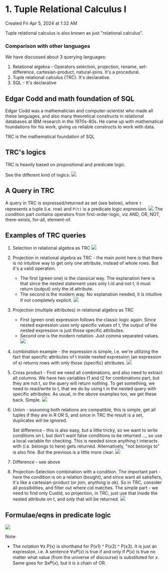 # 1. Tuple Relational Calculus I
Created Fri Apr 5, 2024 at 1:32 AM

Tuple relational calculus is also known as just "relational calculus".

### Comparison with other languages
We have discussed about 3 querying languages:
1. Relational algebra - Operators selection, projection, rename, set-difference, cartesian-product, natural-joins. It's a procedural.
2. Tuple relational calculus (TRC). It's declarative.
3. SQL - It's declarative

## Edgar Codd and math foundation of SQL
Edgar Codd was a mathematician and computer-scientist who made all these languages, and also many theoretical constructs in relational databases at IBM research in the 1970s-80s. He came up with mathematical foundations for his work, giving us reliable constructs to work with data.

TRC is the mathematical foundation of SQL

## TRC's logics
TRC is heavily based on propositional and predicate logic.

See the different kind of logics:
![](../../../../assets/1-Tuple-Relational-Calculus-I-image-1-bb0f4323.png)

## A Query in TRC
A query in TRC is expressed/returned as set (see below), where `t` represents a tuple (i.e. row) and `P(t)` is a predicate logic expression.
![](../../../../assets/1-Tuple-Relational-Calculus-I-image-2-bb0f4323.png)
The condition part contains operators from first-order-logic, viz AND, OR, NOT, there-exists, for-all, element-of.

## Examples of TRC queries
1. Selection in relational algebra as TRC ![](../../../../assets/1-Tuple-Relational-Calculus-I-image-3-bb0f4323.png)
2. Projection in relational algebra as TRC - the main point here is that there is no intuitive way to get only one attribute, instead of whole rows. But it's a valid operation.
   - The first (green one) is the classical way. The explanation here is that since the nested statement uses only t.id and not t, it must return (output) only the id attribute.
   - The second is the modern way. No explanation needed, it is intuitive if not completely explicit.
    ![](../../../../assets/1-Tuple-Relational-Calculus-I-image-4-bb0f4323.png)
3.  Projection (multiple attributes) in relational algebra as TRC
    - First (green one) expression follows the classic logic again. Since nested expression uses only specific values of t, the output of the nested expression is just those specific attributes.
	- Second one is the modern notation. Just comma separated values.
    ![](../../../../assets/1-Tuple-Relational-Calculus-I-image-5-bb0f4323.png)
4. combination example - the expression is simple, i.e. we're utilizing the fact that specific attributes of t inside nested expression (an expression of s) returns rows with only those (specific) attributes.
   ![](../../../../assets/1-Tuple-Relational-Calculus-I-image-6-bb0f4323.png)
5. Cross product - First we need all combinations, and also need to extract all columns. We have two variables t1 and t2 for combinations part, but they are not t, so the query will return nothing. To get something, we need to read/write to t, that we do by using t in the nested query with specific attributes. As usual, in the above examples too, we get these back. Simple. 
   ![](../../../../assets/1-Tuple-Relational-Calculus-I-image-7-bb0f4323.jpg)
6. Union - assuming both relations are compatible, this is simple, get all tuples if they are in R OR S, and since in TRC the result is a set, duplicates will be ignored.
   
   Set difference - this is also easy, but a little tricky, so we want to write conditions on t, but don't want false conditions to be returned ..., so use a local variable for checking. This is needed since anything t interacts with (i.e. belongs to here) gets returned. Alternatively, "not belongs to" is also fine. But the previous is a little more clear.
   ![](../../../../assets/1-Tuple-Relational-Calculus-I-image-8-bb0f4323.jpg)
7. Difference - see above
8. Projection-Selection combination with a condition. The important part - here the condition is on a relation (bought), and since want all satisfiers, it's like a cartesian-product (or join, anything is ok). So in TRC, consider all possibilities, and filter out where cid matches. The simple part - we need to find only CustId, so projection, in TRC, just use that inside the nested attribute on t, and only that will be returned.
   ![](../../../../assets/1-Tuple-Relational-Calculus-I-image-9-bb0f4323.jpg)

## Formulae/eqns in predicate logic
![](../../../../assets/1-Tuple-Relational-Calculus-I-image-10-bb0f4323.jpg)

Note:
- The notation ∀x P(x) is shorthand for P(x1) ^ P(x2) ^ P(x3). It is just an expression, i.e. A sentence ∀𝑥𝑃(𝑥) is true if and only if 𝑃(𝑥) is true no matter what value (from the universe of discourse) is substituted for 𝑥. Same goes for ∃𝑥𝑃(𝑥), but it is a chain of OR.